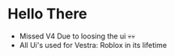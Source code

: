 # Hello There
- Missed V4 Due to loosing the ui 💀💀
- All Ui's used for Vestra: Roblox in its lifetime
